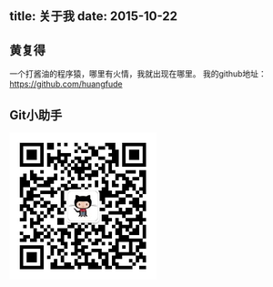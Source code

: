 title: 关于我
date: 2015-10-22
---
## 黄复得
一个打酱油的程序猿，哪里有火情，我就出现在哪里。
我的github地址：<https://github.com/huangfude>

## Git小助手
![fig:gitrepo](https://github.com/huangfude/source/blob/master/images/gitrepo.jpg?raw=true)
